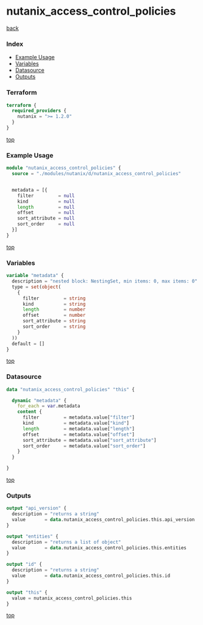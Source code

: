 # nutanix_access_control_policies

[back](../nutanix.md)

### Index

- [Example Usage](#example-usage)
- [Variables](#variables)
- [Datasource](#datasource)
- [Outputs](#outputs)

### Terraform

```terraform
terraform {
  required_providers {
    nutanix = ">= 1.2.0"
  }
}
```

[top](#index)

### Example Usage

```terraform
module "nutanix_access_control_policies" {
  source = "./modules/nutanix/d/nutanix_access_control_policies"


  metadata = [{
    filter         = null
    kind           = null
    length         = null
    offset         = null
    sort_attribute = null
    sort_order     = null
  }]
}
```

[top](#index)

### Variables

```terraform
variable "metadata" {
  description = "nested block: NestingSet, min items: 0, max items: 0"
  type = set(object(
    {
      filter         = string
      kind           = string
      length         = number
      offset         = number
      sort_attribute = string
      sort_order     = string
    }
  ))
  default = []
}
```

[top](#index)

### Datasource

```terraform
data "nutanix_access_control_policies" "this" {

  dynamic "metadata" {
    for_each = var.metadata
    content {
      filter         = metadata.value["filter"]
      kind           = metadata.value["kind"]
      length         = metadata.value["length"]
      offset         = metadata.value["offset"]
      sort_attribute = metadata.value["sort_attribute"]
      sort_order     = metadata.value["sort_order"]
    }
  }

}
```

[top](#index)

### Outputs

```terraform
output "api_version" {
  description = "returns a string"
  value       = data.nutanix_access_control_policies.this.api_version
}

output "entities" {
  description = "returns a list of object"
  value       = data.nutanix_access_control_policies.this.entities
}

output "id" {
  description = "returns a string"
  value       = data.nutanix_access_control_policies.this.id
}

output "this" {
  value = nutanix_access_control_policies.this
}
```

[top](#index)